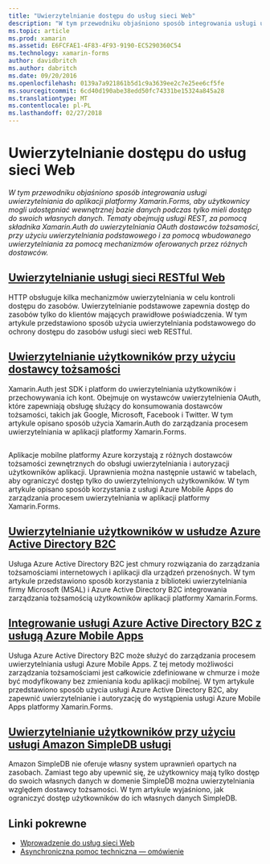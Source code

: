 ```yaml
---
title: "Uwierzytelnianie dostępu do usług sieci Web"
description: "W tym przewodniku objaśniono sposób integrowania usługi uwierzytelniania do aplikacji platformy Xamarin.Forms, aby użytkownicy mogli udostępniać wewnętrznej bazie danych podczas tylko mieli dostęp do swoich własnych danych. Tematy obejmują usługi REST, za pomocą składnika Xamarin.Auth do uwierzytelniania OAuth dostawców tożsamości, przy użyciu uwierzytelniania podstawowego i za pomocą wbudowanego uwierzytelniania za pomocą mechanizmów oferowanych przez różnych dostawców."
ms.topic: article
ms.prod: xamarin
ms.assetid: E6FCFAE1-4F83-4F93-9190-EC5290360C54
ms.technology: xamarin-forms
author: davidbritch
ms.author: dabritch
ms.date: 09/20/2016
ms.openlocfilehash: 0139a7a921861b5d1c9a3639ee2c7e25ee6cf5fe
ms.sourcegitcommit: 6cd40d190abe38edd50fc74331be15324a845a28
ms.translationtype: MT
ms.contentlocale: pl-PL
ms.lasthandoff: 02/27/2018
---
```

# <a name="authenticating-access-to-web-services"></a>Uwierzytelnianie dostępu do usług sieci Web

_W tym przewodniku objaśniono sposób integrowania usługi uwierzytelniania do aplikacji platformy Xamarin.Forms, aby użytkownicy mogli udostępniać wewnętrznej bazie danych podczas tylko mieli dostęp do swoich własnych danych. Tematy obejmują usługi REST, za pomocą składnika Xamarin.Auth do uwierzytelniania OAuth dostawców tożsamości, przy użyciu uwierzytelniania podstawowego i za pomocą wbudowanego uwierzytelniania za pomocą mechanizmów oferowanych przez różnych dostawców._

## <a name="authenticating-a-restful-web-servicerestmd"></a>[Uwierzytelnianie usługi sieci RESTful Web](rest.md)

HTTP obsługuje kilka mechanizmów uwierzytelniania w celu kontroli dostępu do zasobów. Uwierzytelnianie podstawowe zapewnia dostęp do zasobów tylko do klientów mających prawidłowe poświadczenia. W tym artykule przedstawiono sposób użycia uwierzytelniania podstawowego do ochrony dostępu do zasobów usługi sieci web RESTful.

## <a name="authenticating-users-with-an-identity-provideroauthmd"></a>[Uwierzytelnianie użytkowników przy użyciu dostawcy tożsamości](oauth.md)

Xamarin.Auth jest SDK i platform do uwierzytelniania użytkowników i przechowywania ich kont. Obejmuje on wystawców uwierzytelnienia OAuth, które zapewniają obsługę służący do konsumowania dostawców tożsamości, takich jak Google, Microsoft, Facebook i Twitter. W tym artykule opisano sposób użycia Xamarin.Auth do zarządzania procesem uwierzytelniania w aplikacji platformy Xamarin.Forms.

## <a name="authenticating-users-with-azure-mobile-appsazuremd"></a>[](azure.md)

Aplikacje mobilne platformy Azure korzystają z różnych dostawców tożsamości zewnętrznych do obsługi uwierzytelniania i autoryzacji użytkowników aplikacji. Uprawnienia można następnie ustawić w tabelach, aby ograniczyć dostęp tylko do uwierzytelnionych użytkowników. W tym artykule opisano sposób korzystania z usługi Azure Mobile Apps do zarządzania procesem uwierzytelniania w aplikacji platformy Xamarin.Forms.

## <a name="authenticating-users-with-azure-active-directory-b2cazure-ad-b2cmd"></a>[Uwierzytelnianie użytkowników w usłudze Azure Active Directory B2C](azure-ad-b2c.md)

Usługa Azure Active Directory B2C jest chmury rozwiązania do zarządzania tożsamościami internetowych i aplikacji dla urządzeń przenośnych. W tym artykule przedstawiono sposób korzystania z biblioteki uwierzytelniania firmy Microsoft (MSAL) i Azure Active Directory B2C integrowania zarządzania tożsamością użytkowników aplikacji platformy Xamarin.Forms.

## <a name="integrating-azure-active-directory-b2c-with-azure-mobile-appsazure-ad-b2c-mobile-appmd"></a>[Integrowanie usługi Azure Active Directory B2C z usługą Azure Mobile Apps](azure-ad-b2c-mobile-app.md)

Usługa Azure Active Directory B2C może służyć do zarządzania procesem uwierzytelniania usługi Azure Mobile Apps. Z tej metody możliwości zarządzania tożsamościami jest całkowicie zdefiniowane w chmurze i może być modyfikowany bez zmieniania kodu aplikacji mobilnej. W tym artykule przedstawiono sposób użycia usługi Azure Active Directory B2C, aby zapewnić uwierzytelnianie i autoryzację do wystąpienia usługi Azure Mobile Apps platformy Xamarin.Forms.

## <a name="authenticating-users-with-an-amazon-simpledb-serviceawsmd"></a>[Uwierzytelnianie użytkowników przy użyciu usługi Amazon SimpleDB usługi](aws.md)

Amazon SimpleDB nie oferuje własny system uprawnień opartych na zasobach. Zamiast tego aby upewnić się, że użytkownicy mają tylko dostęp do swoich własnych danych w domenie SimpleDB można uwierzytelniania względem dostawcy tożsamości. W tym artykule wyjaśniono, jak ograniczyć dostęp użytkowników do ich własnych danych SimpleDB.


## <a name="related-links"></a>Linki pokrewne

- [Wprowadzenie do usług sieci Web](~/cross-platform/data-cloud/web-services/index.md)
- [Asynchroniczna pomoc techniczna — omówienie](~/cross-platform/platform/async.md)
